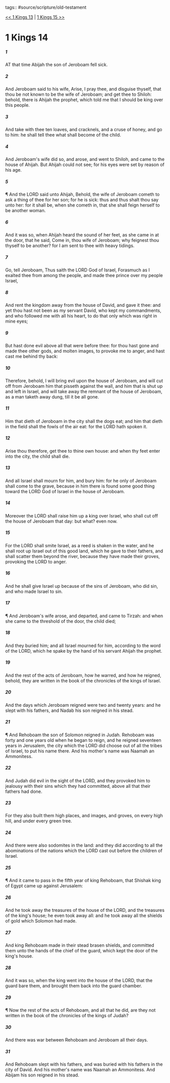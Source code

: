 tags:: #source/scripture/old-testament

[<< 1 Kings 13](/old-testament/11_1_Kings/1_Kings_13.md) | [1 Kings 15 >>](/old-testament/11_1_Kings/1_Kings_15.md)

# 1 Kings 14

##### 1

AT that time Abijah the son of Jeroboam fell sick.

##### 2

And Jeroboam said to his wife, Arise, I pray thee, and disguise thyself, that thou be not known to be the wife of Jeroboam; and get thee to Shiloh: behold, there is Ahijah the prophet, which told me that I should be king over this people.

##### 3

And take with thee ten loaves, and cracknels, and a cruse of honey, and go to him: he shall tell thee what shall become of the child.

##### 4

And Jeroboam's wife did so, and arose, and went to Shiloh, and came to the house of Ahijah. But Ahijah could not see; for his eyes were set by reason of his age.

##### 5

¶ And the LORD said unto Ahijah, Behold, the wife of Jeroboam cometh to ask a thing of thee for her son; for he is sick: thus and thus shalt thou say unto her: for it shall be, when she cometh in, that she shall feign herself to be another woman.

##### 6

And it was so, when Ahijah heard the sound of her feet, as she came in at the door, that he said, Come in, thou wife of Jeroboam; why feignest thou thyself to be another? for I am sent to thee with heavy tidings.

##### 7

Go, tell Jeroboam, Thus saith the LORD God of Israel, Forasmuch as I exalted thee from among the people, and made thee prince over my people Israel,

##### 8

And rent the kingdom away from the house of David, and gave it thee: and yet thou hast not been as my servant David, who kept my commandments, and who followed me with all his heart, to do that only which was right in mine eyes;

##### 9

But hast done evil above all that were before thee: for thou hast gone and made thee other gods, and molten images, to provoke me to anger, and hast cast me behind thy back:

##### 10

Therefore, behold, I will bring evil upon the house of Jeroboam, and will cut off from Jeroboam him that pisseth against the wall, and him that is shut up and left in Israel, and will take away the remnant of the house of Jeroboam, as a man taketh away dung, till it be all gone.

##### 11

Him that dieth of Jeroboam in the city shall the dogs eat; and him that dieth in the field shall the fowls of the air eat: for the LORD hath spoken it.

##### 12

Arise thou therefore, get thee to thine own house: and when thy feet enter into the city, the child shall die.

##### 13

And all Israel shall mourn for him, and bury him: for he only of Jeroboam shall come to the grave, because in him there is found some good thing toward the LORD God of Israel in the house of Jeroboam.

##### 14

Moreover the LORD shall raise him up a king over Israel, who shall cut off the house of Jeroboam that day: but what? even now.

##### 15

For the LORD shall smite Israel, as a reed is shaken in the water, and he shall root up Israel out of this good land, which he gave to their fathers, and shall scatter them beyond the river, because they have made their groves, provoking the LORD to anger.

##### 16

And he shall give Israel up because of the sins of Jeroboam, who did sin, and who made Israel to sin.

##### 17

¶ And Jeroboam's wife arose, and departed, and came to Tirzah: and when she came to the threshold of the door, the child died;

##### 18

And they buried him; and all Israel mourned for him, according to the word of the LORD, which he spake by the hand of his servant Ahijah the prophet.

##### 19

And the rest of the acts of Jeroboam, how he warred, and how he reigned, behold, they are written in the book of the chronicles of the kings of Israel.

##### 20

And the days which Jeroboam reigned were two and twenty years: and he slept with his fathers, and Nadab his son reigned in his stead.

##### 21

¶ And Rehoboam the son of Solomon reigned in Judah. Rehoboam was forty and one years old when he began to reign, and he reigned seventeen years in Jerusalem, the city which the LORD did choose out of all the tribes of Israel, to put his name there. And his mother's name was Naamah an Ammonitess.

##### 22

And Judah did evil in the sight of the LORD, and they provoked him to jealousy with their sins which they had committed, above all that their fathers had done.

##### 23

For they also built them high places, and images, and groves, on every high hill, and under every green tree.

##### 24

And there were also sodomites in the land: and they did according to all the abominations of the nations which the LORD cast out before the children of Israel.

##### 25

¶ And it came to pass in the fifth year of king Rehoboam, that Shishak king of Egypt came up against Jerusalem:

##### 26

And he took away the treasures of the house of the LORD, and the treasures of the king's house; he even took away all: and he took away all the shields of gold which Solomon had made.

##### 27

And king Rehoboam made in their stead brasen shields, and committed them unto the hands of the chief of the guard, which kept the door of the king's house.

##### 28

And it was so, when the king went into the house of the LORD, that the guard bare them, and brought them back into the guard chamber.

##### 29

¶ Now the rest of the acts of Rehoboam, and all that he did, are they not written in the book of the chronicles of the kings of Judah?

##### 30

And there was war between Rehoboam and Jeroboam all their days.

##### 31

And Rehoboam slept with his fathers, and was buried with his fathers in the city of David. And his mother's name was Naamah an Ammonitess. And Abijam his son reigned in his stead.
